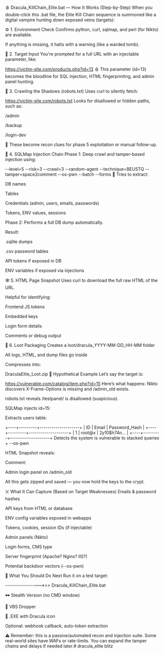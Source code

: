 🩸 Dracula_KillChain_Elite.bat — How It Works (Step-by-Step)
When you double-click this .bat file, the Elite Kill Chain sequence is summoned like a digital vampire hunting down exposed veins (targets):

⚙️ 1. Environment Check
Confirms python, curl, sqlmap, and perl (for Nikto) are available.

If anything is missing, it halts with a warning (like a warded tomb).

🧛 2. Target Input
You're prompted for a full URL with an injectable parameter, like:


https://victim-site.com/products.php?id=13
🩸 This parameter (id=13) becomes the bloodline for SQL injection, HTML fingerprinting, and admin panel hunting.

🧠 3. Crawling the Shadows (robots.txt)
Uses curl to silently fetch:


https://victim-site.com/robots.txt
Looks for disallowed or hidden paths, such as:

/admin

/backup

/login-dev

🧩 These become recon clues for phase 5 exploitation or manual follow-up.

💉 4. SQLMap Injection Chain
Phase 1: Deep crawl and tamper-based injection using:


--level=5 --risk=3 --crawl=3 --random-agent
--technique=BEUSTQ --tamper=space2comment
--os-pwn --batch --forms
🔪 Tries to extract:

DB names

Tables

Credentials (admin, users, emails, passwords)

Tokens, ENV values, sessions

Phase 2: Performs a full DB dump automatically.

Result:

.sqlite dumps

.csv password tables

API tokens if exposed in DB

ENV variables if exposed via injections

🕸 5. HTML Page Snapshot
Uses curl to download the full raw HTML of the URL.

Helpful for identifying:

Frontend JS tokens

Embedded keys

Login form details

Comments or debug output

🎁 6. Loot Packaging
Creates a loot/dracula_YYYY-MM-DD_HH-MM folder

All logs, HTML, and dump files go inside

Compresses into:


DraculaElite_Loot.zip
🧪 Hypothetical Example
Let’s say the target is:


https://vulnerable.com/catalog/item.php?id=15
Here’s what happens:
Nikto discovers X-Frame-Options is missing and /admin_old exists.

robots.txt reveals /testpanel/ is disallowed (suspicious).

SQLMap injects id=15:

Extracts users table:


+----+---------+--------------------+
| ID | Email   | Password_Hash      |
+----+---------+--------------------+
| 1  | root@x  | $2y$10$h74n...     |
+----+---------+--------------------+
Detects the system is vulnerable to stacked queries + --os-pwn

HTML Snapshot reveals:

Comment: <!-- api_key="sk_test_abc123" -->

Admin login panel on /admin_old

All this gets zipped and saved — you now hold the keys to the crypt.

☠️ What It Can Capture (Based on Target Weaknesses)
Emails & password hashes

API keys from HTML or database

ENV config variables exposed in webapps

Tokens, cookies, session IDs (if injectable)

Admin panels (Nikto)

Login forms, CMS type

Server fingerprint (Apache? Nginx? IIS?)

Potential backdoor vectors (--os-pwn)

🔮 What You Should Do Next
Run it on a test target:


----------------->>>    Dracula_KillChain_Elite.bat


🕶️ Stealth Version (no CMD window)

🧪 VBS Dropper

🧛 .EXE with Dracula icon

Optional: webhook callback, auto-token extraction

⚠️ Remember: this is a passive/automated recon and injection suite. Some real-world sites have WAFs or rate-limits. You can expand the tamper chains and delays if needed later.# dracula_elite
blitz

